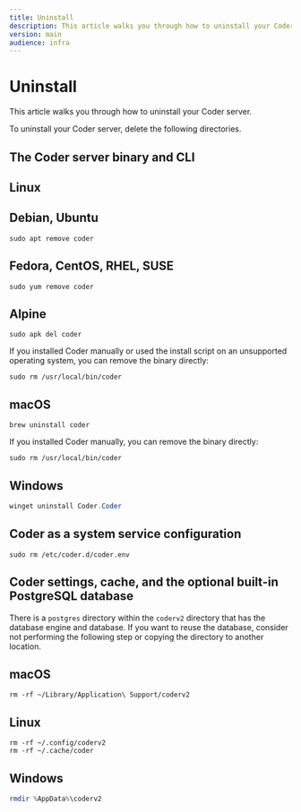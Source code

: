 ```yaml
---
title: Uninstall
description: This article walks you through how to uninstall your Coder server.
version: main
audience: infra
---
```

<!-- markdownlint-disable MD024 -->
# Uninstall

This article walks you through how to uninstall your Coder server.

To uninstall your Coder server, delete the following directories.

## The Coder server binary and CLI

<div class="tabs">

## Linux

<div class="tabs">

## Debian, Ubuntu

```shell
sudo apt remove coder
```

## Fedora, CentOS, RHEL, SUSE

```shell
sudo yum remove coder
```

## Alpine

```shell
sudo apk del coder
```

</div>

If you installed Coder manually or used the install script on an unsupported
operating system, you can remove the binary directly:

```shell
sudo rm /usr/local/bin/coder
```

## macOS

```shell
brew uninstall coder
```

If you installed Coder manually, you can remove the binary directly:

```shell
sudo rm /usr/local/bin/coder
```

## Windows

```powershell
winget uninstall Coder.Coder
```

</div>

## Coder as a system service configuration

```shell
sudo rm /etc/coder.d/coder.env
```

## Coder settings, cache, and the optional built-in PostgreSQL database

There is a `postgres` directory within the `coderv2` directory that has the
database engine and database. If you want to reuse the database, consider not
performing the following step or copying the directory to another location.

<div class="tabs">

## macOS

```shell
rm -rf ~/Library/Application\ Support/coderv2
```

## Linux

```shell
rm -rf ~/.config/coderv2
rm -rf ~/.cache/coder
```

## Windows

```powershell
rmdir %AppData%\coderv2
```

</div>
